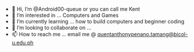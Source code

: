 - 👋 Hi, I’m @Android00-queue or you can call me Kent
- 👀 I’m interested in ... Computers and Games
- 🌱 I’m currently learning ... how to build computers and beginner coding
- 💞️ I’m looking to collaborate on ...
- 📫 How to reach me ... email me  @ quentanthonypenano.tamang@bicol-u.edu.ph

<!---
Android00-queue/Android00-queue is a ✨ special ✨ repository because its `README.md` (this file) appears on your GitHub profile.
You can click the Preview link to take a look at your changes.
--->
